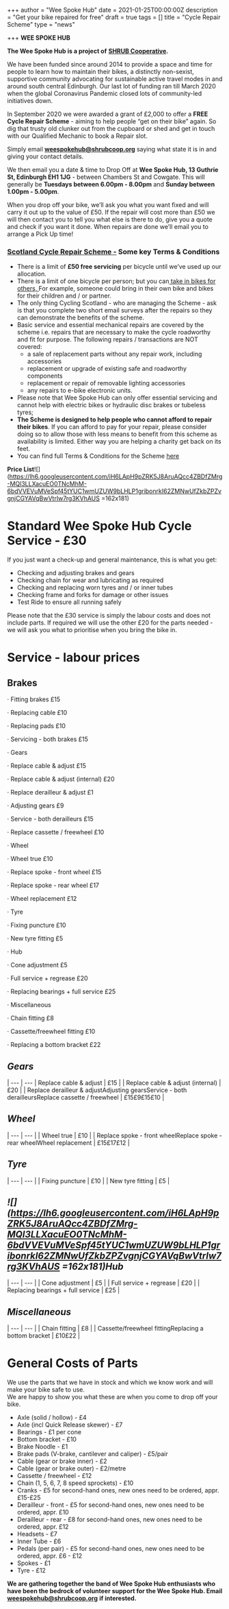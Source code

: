 +++
author = "Wee Spoke Hub"
date = 2021-01-25T00:00:00Z
description = "Get your bike repaired for free"
draft = true
tags = []
title = "Cycle Repair Scheme"
type = "news"

+++
**WEE SPOKE HUB**

**The Wee Spoke Hub is a project of** [**SHRUB Cooperative**](https://www.shrubcoop.org/)**.**

We have been funded since around 2014 to provide a space and time for people to learn how to maintain their bikes, a distinctly non-sexist, supportive community advocating for sustainable active travel modes in and around south central Edinburgh. Our last lot of funding ran till March 2020 when the global Coronavirus Pandemic closed lots of community-led initiatives down.

In September 2020 we were awarded a grant of £2,000 to offer a **FREE Cycle Repair Scheme** - aiming to help people “get on their bike” again. So dig that trusty old clunker out from the cupboard or shed and get in touch with our Qualified Mechanic to book a Repair slot.

Simply email [**weespokehub@shrubcoop.org**](mailto:weespokehub@shrubcoop.org.uk) saying what state it is in and giving your contact details.

We then email you a date & time to Drop Off at **Wee Spoke Hub, 13 Guthrie St, Edinburgh EH1 1JG** - between Chambers St and Cowgate. This will generally be **Tuesdays between 6.00pm - 8.00pm** and **Sunday between 1.00pm - 5.00pm**.

When you drop off your bike, we’ll ask you what you want fixed and will carry it out up to the value of £50. If the repair will cost more than £50 we will then contact you to tell you what else is there to do, give you a quote and check if you want it done. When repairs are done we’ll email you to arrange a Pick Up time!

### [**Scotland Cycle Repair Scheme -**](https://www.cyclinguk.org/scotland-cycle-repair-scheme-faqs#faq-What-is-the-Scotland-Cycle-Repair-Scheme?) **Some key Terms & Conditions**

* There is a limit of **£50 free servicing** per bicycle until we’ve used up our allocation.
* There is a limit of one bicycle per person; but you can[ take in bikes for others, ](https://www.cyclinguk.org/scotland-cycle-repair-scheme-faqs#faq-Can-I-take-in-bikes-for-others?)For example, someone could bring in their own bike and bikes for their children and / or partner.
* The only thing Cycling Scotland - who are managing the Scheme - ask is that you complete two short email surveys after the repairs so they can demonstrate the benefits of the scheme.
* Basic service and essential mechanical repairs are covered by the scheme i.e. repairs that are necessary to make the cycle roadworthy and fit for purpose. The following repairs / transactions are NOT covered:
  * a sale of replacement parts without any repair work, including accessories
  * replacement or upgrade of existing safe and roadworthy components
  * replacement or repair of removable lighting accessories
  * any repairs to e-bike electronic units.
* Please note that Wee Spoke Hub can only offer essential servicing and cannot help with electric bikes or hydraulic disc brakes or tubeless tyres;
* **The Scheme is designed to help people who cannot afford to repair their bikes**. If you can afford to pay for your repair, please consider doing so to allow those with less means to benefit from this scheme as availability is limited. Either way you are helping a charity get back on its feet.
* You can find full Terms & Conditions for the Scheme [here](https://www.cyclinguk.org/scotland-cycle-repair-scheme-faqs)

**Price List**![](https://lh6.googleusercontent.com/iH6LApH9pZRK5J8AruAQcc4ZBDfZMrg-MQl3LLXacuEO0TNcMhM-6bdVVEVuMVeSpf45tYUC1wmUZUW9bLHLP1gribonrkI62ZMNwUfZkbZPZvgnjCGYAVqBwVtrIw7rg3KVhAUS =162x181)

# **Standard Wee Spoke Hub Cycle Service - £30**

If you just want a check-up and general maintenance, this is what you get:

* Checking and adjusting brakes and gears
* Checking chain for wear and lubricating as required
* Checking and replacing worn tyres and / or inner tubes
* Checking frame and forks for damage or other issues
* Test Ride to ensure all running safely

Please note that the £30 service is simply the labour costs and does not include parts. If required we will use the other £20 for the parts needed - we will ask you what to prioritise when you bring the bike in.

# **Service - labour prices**

## Brakes

· Fitting brakes £15

· Replacing cable £10

· Replacing pads £10

· Servicing - both brakes £15

· Gears

· Replace cable & adjust £15

· Replace cable & adjust (internal) £20

· Replace derailleur & adjust £1

· Adjusting gears £9

· Service - both derailleurs £15

· Replace cassette / freewheel £10

· Wheel

· Wheel true £10

· Replace spoke - front wheel £15

· Replace spoke - rear wheel £17

· Wheel replacement £12

· Tyre

· Fixing puncture £10

· New tyre fitting £5

· Hub

· Cone adjustment £5

· Full service + regrease £20

· Replacing bearings + full service £25

· Miscellaneous

· Chain fitting £8

· Cassette/freewheel fitting £10

· Replacing a bottom bracket £22

## **_Gears_**

| --- | --- | Replace cable & adjust | £15 | | Replace cable & adjust (internal) | £20 | | Replace derailleur & adjustAdjusting gearsService - both derailleursReplace cassette / freewheel | £15£9£15£10 |

## **_Wheel_**

| --- | --- | | Wheel true | £10 | | Replace spoke - front wheelReplace spoke - rear wheelWheel replacement | £15£17£12 |

## **_Tyre_**

| --- | --- | | Fixing puncture | £10 | | New tyre fitting | £5 |

## **_![](https://lh6.googleusercontent.com/iH6LApH9pZRK5J8AruAQcc4ZBDfZMrg-MQl3LLXacuEO0TNcMhM-6bdVVEVuMVeSpf45tYUC1wmUZUW9bLHLP1gribonrkI62ZMNwUfZkbZPZvgnjCGYAVqBwVtrIw7rg3KVhAUS =162x181)Hub_**

| --- | --- | | Cone adjustment | £5 | | Full service + regrease | £20 | | Replacing bearings + full service | £25 |

## **_Miscellaneous_**

| --- | --- | | Chain fitting | £8 | | Cassette/freewheel fittingReplacing a bottom bracket | £10£22 |

# **General Costs of Parts**

We use the parts that we have in stock and which we know work and will make your bike safe to use.  
We are happy to show you what these are when you come to drop off your bike.

* Axle (solid / hollow) - £4
* Axle (incl Quick Release skewer) - £7
* Bearings - £1 per cone
* Bottom bracket - £10
* Brake Noodle - £1
* Brake pads (V-brake, cantilever and caliper) - £5/pair
* Cable (gear or brake inner) - £2
* Cable (gear or brake outer) - £2/metre
* Cassette / freewheel - £12
* Chain (1, 5, 6, 7, 8 speed sprockets) - £10
* Cranks - £5 for second-hand ones, new ones need to be ordered, appr. £15-£25
* Derailleur - front - £5 for second-hand ones, new ones need to be ordered, appr. £10
* Derailleur - rear - £8 for second-hand ones, new ones need to be ordered, appr. £12
* Headsets - £7
* Inner Tube - £6
* Pedals (per pair) - £5 for second-hand ones, new ones need to be ordered, appr. £6 - £12
* Spokes - £1
* Tyre - £12

**We are gathering together the band of Wee Spoke Hub enthusiasts who have been the bedrock of volunteer support for the Wee Spoke Hub. Email** [**weespokehub@shrubcoop.org**](mailto:weespokehub@shrubcoop.org) **if interested.**